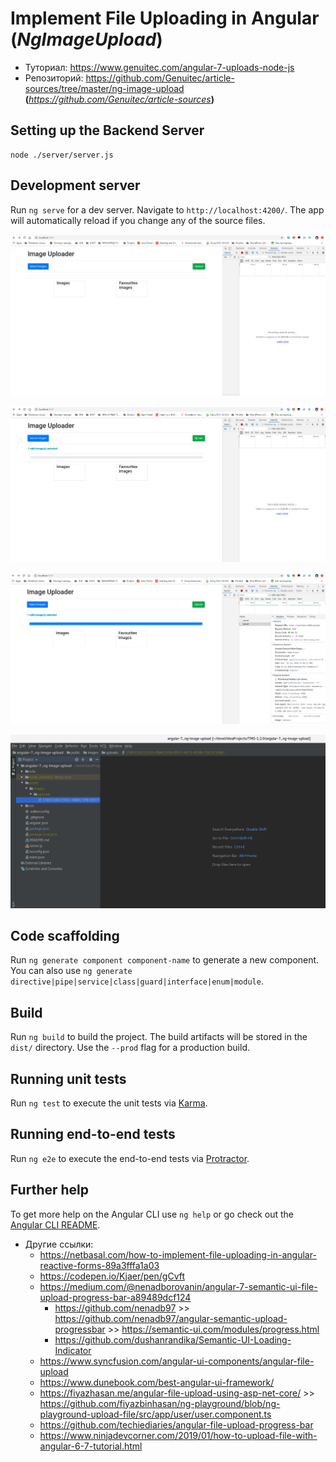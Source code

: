 # Implement File Uploading in Angular (_NgImageUpload_)

* Туториал: https://www.genuitec.com/angular-7-uploads-node-js
* Репозиторий: https://github.com/Genuitec/article-sources/tree/master/ng-image-upload **(**_https://github.com/Genuitec/article-sources_**)**

## Setting up the Backend Server

```angular2
node ./server/server.js
```

## Development server

Run `ng serve` for a dev server. Navigate to `http://localhost:4200/`. The app will automatically reload if you change any of the source files.

![1](screenshot-1.png)

![2](screenshot-2.png)

![3](screenshot-3.png)

![4](screenshot-4.png)

## Code scaffolding

Run `ng generate component component-name` to generate a new component. You can also use `ng generate directive|pipe|service|class|guard|interface|enum|module`.

## Build

Run `ng build` to build the project. The build artifacts will be stored in the `dist/` directory. Use the `--prod` flag for a production build.

## Running unit tests

Run `ng test` to execute the unit tests via [Karma](https://karma-runner.github.io).

## Running end-to-end tests

Run `ng e2e` to execute the end-to-end tests via [Protractor](http://www.protractortest.org/).

## Further help

To get more help on the Angular CLI use `ng help` or go check out the [Angular CLI README](https://github.com/angular/angular-cli/blob/master/README.md).

* Другие ссылки:
    * https://netbasal.com/how-to-implement-file-uploading-in-angular-reactive-forms-89a3fffa1a03
    * https://codepen.io/Kjaer/pen/gCvft
    * https://medium.com/@nenadborovanin/angular-7-semantic-ui-file-upload-progress-bar-a89489dcf124
        * https://github.com/nenadb97 >> https://github.com/nenadb97/angular-semantic-upload-progressbar >> https://semantic-ui.com/modules/progress.html
        * https://github.com/dushanrandika/Semantic-UI-Loading-Indicator
    * https://www.syncfusion.com/angular-ui-components/angular-file-upload
    * https://www.dunebook.com/best-angular-ui-framework/
    * https://fiyazhasan.me/angular-file-upload-using-asp-net-core/ >> https://github.com/fiyazbinhasan/ng-playground/blob/ng-playground-upload-file/src/app/user/user.component.ts
    * https://github.com/techiediaries/angular-file-upload-progress-bar
    * https://www.ninjadevcorner.com/2019/01/how-to-upload-file-with-angular-6-7-tutorial.html
